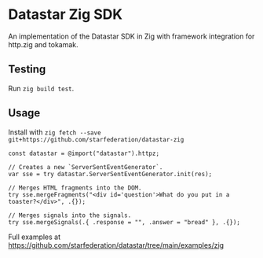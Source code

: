 # Datastar Zig SDK

An implementation of the Datastar SDK in Zig with framework integration for http.zig and tokamak.

## Testing

Run `zig build test`.

## Usage

Install with `zig fetch --save git+https://github.com/starfederation/datastar-zig`

```zig
const datastar = @import("datastar").httpz;

// Creates a new `ServerSentEventGenerator`.
var sse = try datastar.ServerSentEventGenerator.init(res);

// Merges HTML fragments into the DOM.
try sse.mergeFragments("<div id='question'>What do you put in a toaster?</div>", .{});

// Merges signals into the signals.
try sse.mergeSignals(.{ .response = "", .answer = "bread" }, .{});
```

Full examples at https://github.com/starfederation/datastar/tree/main/examples/zig